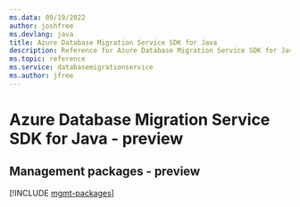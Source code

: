 ```yaml
---
ms.data: 09/19/2022
author: joshfree
ms.devlang: java
title: Azure Database Migration Service SDK for Java
description: Reference for Azure Database Migration Service SDK for Java
ms.topic: reference
ms.service: databasemigrationservice
ms.author: jfree
---
```

# Azure Database Migration Service SDK for Java - preview

## Management packages - preview
[!INCLUDE [mgmt-packages](database-migration-service-mgmt-index.md)]
